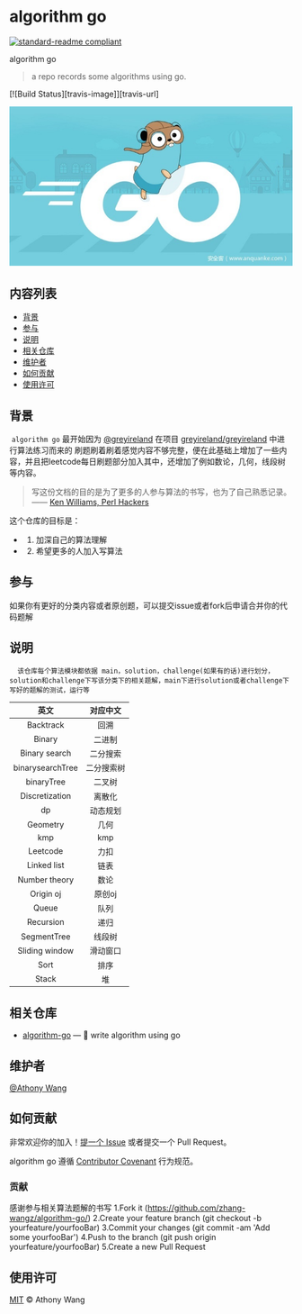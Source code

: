 # algorithm go

[![standard-readme compliant](https://img.shields.io/badge/readme%20style-standard-brightgreen.svg?style=flat-square)](https://github.com/RichardLitt/standard-readme)

algorithm go

> a repo records some algorithms using go.

[![Build Status][travis-image]][travis-url]

![](header.jpg)

## 内容列表

- [背景](#背景)
- [参与](#参与)
- [说明](#说明)
- [相关仓库](#相关仓库)
- [维护者](#维护者)
- [如何贡献](#如何贡献)
- [使用许可](#使用许可)

## 背景

​    `algorithm go` 最开始因为 [@greyireland](https://github.com/greyireland) 在项目 [greyireland/greyireland](https://github.com/greyireland/c) 中进行算法练习而来的
刷题刷着刷着感觉内容不够完整，便在此基础上增加了一些内容，并且把leetcode每日刷题部分加入其中，还增加了例如数论，几何，线段树等内容。

> 写这份文档的目的是为了更多的人参与算法的书写，也为了自己熟悉记录。
—— [Ken Williams, Perl Hackers](http://mathforum.org/ken/perl_modules.html#document)

这个仓库的目标是：
 - 1. 加深自己的算法理解
 - 2. 希望更多的人加入写算法 

## 参与
   如果你有更好的分类内容或者原创题，可以提交issue或者fork后申请合并你的代码题解

## 说明
      该仓库每个算法模块都依据 main，solution，challenge(如果有的话)进行划分，solution和challenge下写该分类下的相关题解，main下进行solution或者challenge下写好的题解的测试，运行等

|       英文       |  对应中文  |
| :--------------: | :--------: |
|    Backtrack     |    回溯    |
|      Binary      |   二进制   |
|  Binary search   |  二分搜索  |
| binarysearchTree | 二分搜索树 |
|    binaryTree    |   二叉树   |
|  Discretization  |   离散化   |
|        dp        |  动态规划  |
|     Geometry     |    几何    |
|       kmp        |    kmp     |
|     Leetcode     |    力扣    |
|   Linked list    |    链表    |
|  Number theory   |    数论    |
|    Origin oj     |   原创oj   |
|      Queue       |    队列    |
|    Recursion     |    递归    |
|   SegmentTree    |   线段树   |
|  Sliding window  |  滑动窗口  |
|       Sort       |    排序    |
|      Stack       |     堆     |



## 相关仓库

- [algorithm-go](https://github.com/zhang-wangz/algorithm-go) — 💌 write algorithm using go

## 维护者
[@Athony Wang](https://github.com/zhang-wangz)


## 如何贡献
非常欢迎你的加入！[提一个 Issue](https://github.com/zhang-wangz/algorithm-go/issues/new) 或者提交一个 Pull Request。


algorithm go 遵循 [Contributor Covenant](http://contributor-covenant.org/version/1/3/0/) 行为规范。


### 贡献

感谢参与相关算法题解的书写
1.Fork it (https://github.com/zhang-wangz/algorithm-go/)
2.Create your feature branch (git checkout -b yourfeature/yourfooBar)
3.Commit your changes (git commit -am 'Add some yourfooBar')
4.Push to the branch (git push origin yourfeature/yourfooBar)
5.Create a new Pull Request

## 使用许可

[MIT](LICENSE) © Athony Wang



